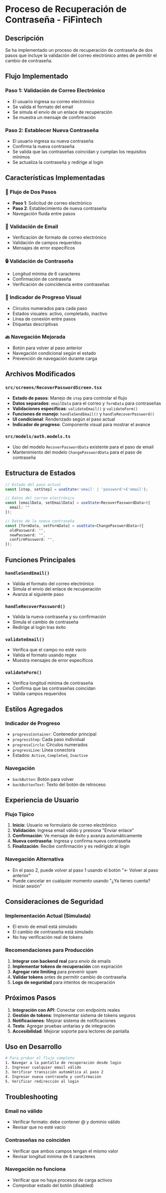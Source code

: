 # Proceso de Recuperación de Contraseña - FiFintech

## Descripción
Se ha implementado un proceso de recuperación de contraseña de dos pasos que incluye la validación del correo electrónico antes de permitir el cambio de contraseña.

## Flujo Implementado

### Paso 1: Validación de Correo Electrónico
- El usuario ingresa su correo electrónico
- Se valida el formato del email
- Se simula el envío de un enlace de recuperación
- Se muestra un mensaje de confirmación

### Paso 2: Establecer Nueva Contraseña
- El usuario ingresa su nueva contraseña
- Confirma la nueva contraseña
- Se valida que las contraseñas coincidan y cumplan los requisitos mínimos
- Se actualiza la contraseña y redirige al login

## Características Implementadas

### 🔄 **Flujo de Dos Pasos**
- **Paso 1**: Solicitud de correo electrónico
- **Paso 2**: Establecimiento de nueva contraseña
- Navegación fluida entre pasos

### 📧 **Validación de Email**
- Verificación de formato de correo electrónico
- Validación de campos requeridos
- Mensajes de error específicos

### 🔒 **Validación de Contraseña**
- Longitud mínima de 6 caracteres
- Confirmación de contraseña
- Verificación de coincidencia entre contraseñas

### 🎨 **Indicador de Progreso Visual**
- Círculos numerados para cada paso
- Estados visuales: activo, completado, inactivo
- Línea de conexión entre pasos
- Etiquetas descriptivas

### 🔙 **Navegación Mejorada**
- Botón para volver al paso anterior
- Navegación condicional según el estado
- Prevención de navegación durante carga

## Archivos Modificados

### `src/screens/RecoverPasswordScreen.tsx`
- **Estado de pasos**: Manejo de `step` para controlar el flujo
- **Datos separados**: `emailData` para el correo y `formData` para contraseñas
- **Validaciones específicas**: `validateEmail()` y `validateForm()`
- **Funciones de manejo**: `handleSendEmail()` y `handleRecoverPassword()`
- **UI condicional**: Renderizado según el paso actual
- **Indicador de progreso**: Componente visual para mostrar el avance

### `src/models/auth.models.ts`
- Uso del modelo `RecoverPasswordData` existente para el paso de email
- Mantenimiento del modelo `ChangePasswordData` para el paso de contraseña

## Estructura de Estados

```typescript
// Estado del paso actual
const [step, setStep] = useState<'email' | 'password'>('email');

// Datos del correo electrónico
const [emailData, setEmailData] = useState<RecoverPasswordData>({
  email: ""
});

// Datos de la nueva contraseña
const [formData, setFormData] = useState<ChangePasswordData>({
  oldPassword: "",
  newPassword: "",
  confirmPassword: "",
});
```

## Funciones Principales

### `handleSendEmail()`
- Valida el formato del correo electrónico
- Simula el envío del enlace de recuperación
- Avanza al siguiente paso

### `handleRecoverPassword()`
- Valida la nueva contraseña y su confirmación
- Simula el cambio de contraseña
- Redirige al login tras éxito

### `validateEmail()`
- Verifica que el campo no esté vacío
- Valida el formato usando regex
- Muestra mensajes de error específicos

### `validateForm()`
- Verifica longitud mínima de contraseña
- Confirma que las contraseñas coincidan
- Valida campos requeridos

## Estilos Agregados

### Indicador de Progreso
- `progressContainer`: Contenedor principal
- `progressStep`: Cada paso individual
- `progressCircle`: Círculos numerados
- `progressLine`: Línea conectora
- Estados: `Active`, `Completed`, `Inactive`

### Navegación
- `backButton`: Botón para volver
- `backButtonText`: Texto del botón de retroceso

## Experiencia de Usuario

### Flujo Típico
1. **Inicio**: Usuario ve formulario de correo electrónico
2. **Validación**: Ingresa email válido y presiona "Enviar enlace"
3. **Confirmación**: Ve mensaje de éxito y avanza automáticamente
4. **Nueva contraseña**: Ingresa y confirma nueva contraseña
5. **Finalización**: Recibe confirmación y es redirigido al login

### Navegación Alternativa
- En el paso 2, puede volver al paso 1 usando el botón "← Volver al paso anterior"
- Puede cancelar en cualquier momento usando "¿Ya tienes cuenta? Iniciar sesión"

## Consideraciones de Seguridad

### Implementación Actual (Simulada)
- El envío de email está simulado
- El cambio de contraseña está simulado
- No hay verificación real de tokens

### Recomendaciones para Producción
1. **Integrar con backend real** para envío de emails
2. **Implementar tokens de recuperación** con expiración
3. **Agregar rate limiting** para prevenir spam
4. **Validar tokens** antes de permitir cambio de contraseña
5. **Logs de seguridad** para intentos de recuperación

## Próximos Pasos

1. **Integración con API**: Conectar con endpoints reales
2. **Gestión de tokens**: Implementar sistema de tokens seguros
3. **Notificaciones**: Mejorar sistema de notificaciones
4. **Tests**: Agregar pruebas unitarias y de integración
5. **Accesibilidad**: Mejorar soporte para lectores de pantalla

## Uso en Desarrollo

```bash
# Para probar el flujo completo
1. Navegar a la pantalla de recuperación desde login
2. Ingresar cualquier email válido
3. Verificar transición automática al paso 2
4. Ingresar nueva contraseña y confirmación
5. Verificar redirección al login
```

## Troubleshooting

### Email no válido
- Verificar formato: debe contener @ y dominio válido
- Revisar que no esté vacío

### Contraseñas no coinciden
- Verificar que ambos campos tengan el mismo valor
- Revisar longitud mínima de 6 caracteres

### Navegación no funciona
- Verificar que no haya procesos de carga activos
- Comprobar estado del botón (disabled)